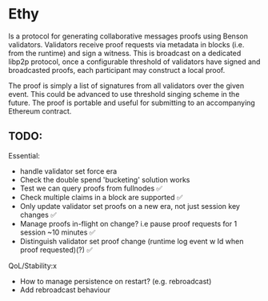# Ethy

Is a protocol for generating collaborative messages proofs using Benson validators.
Validators receive proof requests via metadata in blocks (i.e. from the runtime) and sign a witness.
This is broadcast on a dedicated libp2p protocol, once a configurable threshold of validators have signed and
broadcasted proofs, each participant may construct a local proof.

The proof is simply a list of signatures from all validators over the given event.
This could be advanced to use threshold singing scheme in the future.
The proof is portable and useful for submitting to an accompanying Ethereum contract.

## TODO:
Essential:
- handle validator set force era
- Check the double spend 'bucketing' solution works
- Test we can query proofs from fullnodes ✅
- Check multiple claims in a block are supported  ✅
- Only update validator set proofs on a new era, not just session key changes  ✅
- Manage proofs in-flight on change? i.e pause proof requests for 1 session ~10 minutes ✅
- Distinguish validator set proof change (runtime log event w Id when proof requested)(?) ✅

QoL/Stability:x
- How to manage persistence on restart? (e.g. rebroadcast)
- Add rebroadcast behaviour

